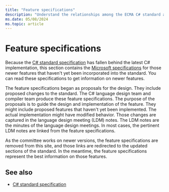 ```yaml
---
title: "Feature specifications"
description: "Understand the relationships among the ECMA C# standard and the feature specifications for newer language features implemented in roslyn."
ms.date: 05/08/2024
ms.topic: article
---
```

# Feature specifications

Because the [C# standard specification](overview.md) has fallen behind the latest C# implementation, this section contains the [Microsoft specifications](~/_csharplang/proposals/csharp-10.0/enhanced-line-directives.md) for those newer features that haven't yet been incorporated into the standard. You can read these specifications to get information on newer features.

The feature specifications began as proposals for the design. They include proposed changes to the standard. The C# language design team and compiler team produce these feature specifications. The purpose of the proposals is to guide the design and implementation of the feature. They might include proposed features that haven't yet been implemented. The actual implementation might have modified behavior. Those changes are captured in the language design meeting (LDM) notes. The LDM notes are the minutes of the language design meetings. In most cases, the pertinent LDM notes are linked from the feature specifications.

As the committee works on newer versions, the feature specifications are removed from this site, and those links are redirected to the updated sections of the standard. In the meantime, the feature specifications represent the best information on those features.

## See also

- [C# standard specification](overview.md)
